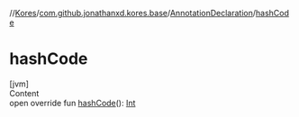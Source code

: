 //[Kores](../../index.md)/[com.github.jonathanxd.kores.base](../index.md)/[AnnotationDeclaration](index.md)/[hashCode](hash-code.md)



# hashCode  
[jvm]  
Content  
open override fun [hashCode](hash-code.md)(): [Int](https://kotlinlang.org/api/latest/jvm/stdlib/kotlin/-int/index.html)  




